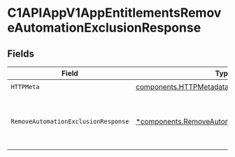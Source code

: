 # C1APIAppV1AppEntitlementsRemoveAutomationExclusionResponse


## Fields

| Field                                                                                                         | Type                                                                                                          | Required                                                                                                      | Description                                                                                                   |
| ------------------------------------------------------------------------------------------------------------- | ------------------------------------------------------------------------------------------------------------- | ------------------------------------------------------------------------------------------------------------- | ------------------------------------------------------------------------------------------------------------- |
| `HTTPMeta`                                                                                                    | [components.HTTPMetadata](../../models/components/httpmetadata.md)                                            | :heavy_check_mark:                                                                                            | N/A                                                                                                           |
| `RemoveAutomationExclusionResponse`                                                                           | [*components.RemoveAutomationExclusionResponse](../../models/components/removeautomationexclusionresponse.md) | :heavy_minus_sign:                                                                                            | Empty response with a status code indicating success.                                                         |